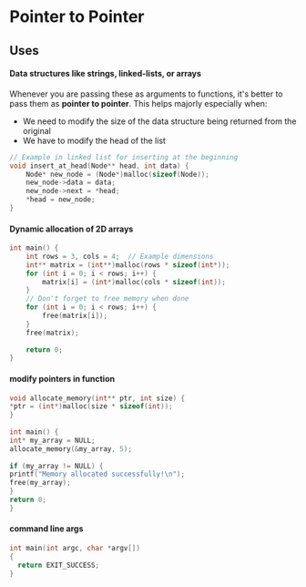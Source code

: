 # Pointer to Pointer

## Uses

#### Data structures like strings, linked-lists, or arrays

Whenever you are passing these as arguments to functions, it's better to pass them as **pointer to pointer**. This helps majorly especially when:

- We need to modify the size of the data structure being returned from the original
- We have to modify the head of the list

```c
// Example in linked list for inserting at the beginning
void insert_at_head(Node** head, int data) {
    Node* new_node = (Node*)malloc(sizeof(Node));
    new_node->data = data;
    new_node->next = *head;
    *head = new_node;
}
```

#### Dynamic allocation of 2D arrays

```c
int main() {
    int rows = 3, cols = 4;  // Example dimensions
    int** matrix = (int**)malloc(rows * sizeof(int*));
    for (int i = 0; i < rows; i++) {
        matrix[i] = (int*)malloc(cols * sizeof(int));
    }
    // Don't forget to free memory when done
    for (int i = 0; i < rows; i++) {
        free(matrix[i]);
    }
    free(matrix);
    
    return 0;
}
```

#### modify pointers in function

```c
void allocate_memory(int** ptr, int size) {  
*ptr = (int*)malloc(size * sizeof(int));  
}  
  
int main() {  
int* my_array = NULL;  
allocate_memory(&my_array, 5);  
  
if (my_array != NULL) {  
printf("Memory allocated successfully!\n");  
free(my_array);  
}  
return 0;  
}
```

#### command line args
```c
int main(int argc, char *argv[])           
{                                             
  return EXIT_SUCCESS;                     
}                                          

```